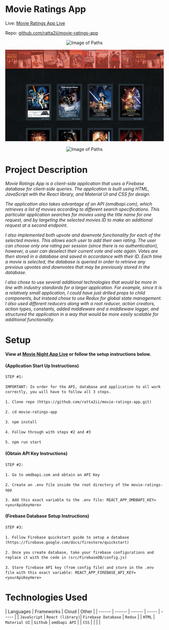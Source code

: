 # Movie Ratings App

Live: [Movie Ratings App Live](https://ratta2ii.github.io/movie-ratings-app/#/)

Repo: [github.com/ratta2ii/movie-ratings-app](https://github.com/ratta2ii/movie-ratings-app)

<center>

![Image of Paths](public/ReadmeImages/screenshot-1.png)

![Image of Paths](public/ReadmeImages/screenshot-2.png)

![Image of Paths](public/ReadmeImages/screenshot-4.png)

</center>


# Project Description

_Movie Ratings App is a client-side application that uses a Firebase database for client-side queries. The application is built using HTML, JavaScript with the React library, and Material UI and CSS for design._

 _The application also takes advantage of an API (omdbapi.com), which retrieves a list of movies according to different search specifications. This particular application searches for movies using the title name for one request, and by targeting the selected movies ID to make an additional request at a second endpoint._ 
 
 _I also implemented both upvote and downvote functionality for each of the selected movies. This allows each user to add their own rating. The user can choose only one rating per session (since there is no authentication), however, a user can deselect their current vote and vote again. Votes are then stored in a database and saved in accordance with their ID. Each time a movie is selected, the database is queried in order to retrieve any previous upvotes and downvotes that may be previously stored in the database._

 _I also chose to use several additional technologies that would be more in line with industry standards for a larger application. For example, since it is a relatively small application, I could have just drilled props to child components, but instead chose to use Redux for global state management. I also used different reducers along with a root reducer, action creators, action types, constants, added middleware and a middleware logger, and structured the application in a way that would be more easily scalable for additional functionality._


# Setup

#### View at [Movie Night App Live](https://ratta2ii.github.io/movie-ratings-app/#/) or follow the setup instructions below.

#### (Application Start Up Instructions)
    
    STEP #1:

    IMPORTANT: In order for the API, database and application to all work correctly, you will have to follow all 3 steps.

    1. Clone repo (https://github.com/ratta2ii/movie-ratings-app.git) 

    2. cd movie-ratings-app

    3. npm install

    4. Follow through with steps #2 and #3

    5. npm run start

#### (Obtain API Key Instructions)

    STEP #2:

    1. Go to omdbapi.com and obtain an API Key

    2. Create an .env file inside the root directory of the movie-ratings-app

    3. Add this exact variable to the .env file: REACT_APP_OMDBAPI_KEY=<yourApiKeyHere>

#### (Firebase Database Setup Instructions)

    STEP #3:

    1. Follow Firebase quickstart guide to setup a database (https://firebase.google.com/docs/firestore/quickstart)

    2. Once you create database, take your firebase configurations and replace it with the code in (src/FirebaseDB/config.js)

    3. Store firebase API key (from config file) and store in the .env file with this exact variable: REACT_APP_FIREBASE_API_KEY=<yourApiKeyHere>


# Technologies Used

| Languages | Frameworks | Cloud | Other |
| ------ | ------ | ------ | ----- | ----- |
| `JavaScript` | `React (library)`| `Firebase Database` | `Redux` |
| `HTML` | `Material UI` | `Github` | `omdbapi API` |
| `CSS` |  |  |   |